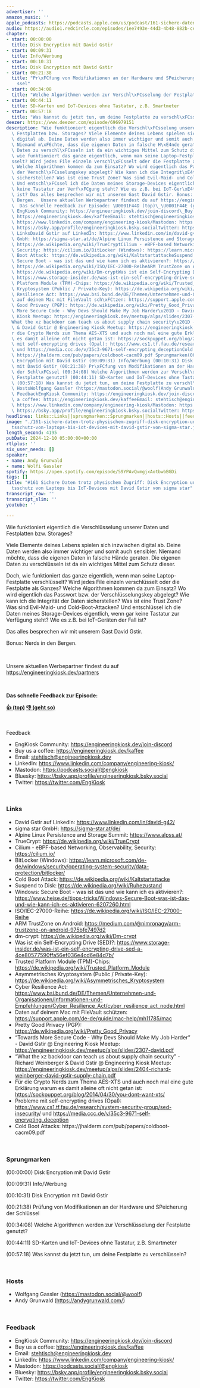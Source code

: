 ```yaml
---
advertiser: ''
amazon_music: ''
apple_podcasts: https://podcasts.apple.com/us/podcast/161-sichere-daten-trotz-physischem-zugriff-disk-encryption/id1603082924?i=1000679842817&uo=4
audio: https://audio1.redcircle.com/episodes/1ee7493e-44d3-4b48-882b-cee35ccde8b5/stream.mp3
chapter:
- start: 00:00:00
  title: Disk Encryption mit David Gstir
- start: 00:09:31
  title: Info/Werbung
- start: 00:10:31
  title: Disk Encryption mit David Gstir
- start: 00:21:38
  title: "Pr\xFCfung von Modifikationen an der Hardware und SPeicherung der Schl\xFC\
    ssel"
- start: 00:34:08
  title: "Welche Algorithmen werden zur Verschl\xFCsselung der Festplatte genutzt?"
- start: 00:44:11
  title: SD-Karten und IoT-Devices ohne Tastatur, z.B. Smartmeter
- start: 00:57:18
  title: "Was kannst du jetzt tun, um deine Festplatte zu verschl\xFCsseln?"
deezer: https://www.deezer.com/episode/696979151
description: "Wie funktioniert eigentlich die Verschl\xFCsselung unserer Daten und\
  \ Festplatten bzw. Storages? Viele Elemente deines Lebens spielen sich inzwischen\
  \ digital ab. Deine Daten werden also immer wichtiger und somit auch sensibler.\
  \ Niemand m\xF6chte, dass die eigenen Daten in falsche H\xE4nde geraten. Die eigenen\
  \ Daten zu verschl\xFCsseln ist da ein wichtiges Mittel zum Schutz dieser. Doch,\
  \ wie funktioniert das ganze eigentlich, wenn man seine Laptop-Festplatte verschl\xFC\
  sselt? Wird jedes File einzeln verschl\xFCsselt oder die Festplatte als Ganzes?\
  \ Welche Algorithmen kommen da zum Einsatz? Wo wird eigentlich das Passwort bzw.\
  \ der Verschl\xFCsselungskey abgelegt? Wie kann ich die Integrit\xE4t der Daten\
  \ sicherstellen? Was ist eine Trust Zone? Was sind Evil-Maid- und Cold-Boot-Attacken?\
  \ Und entschl\xFCssel ich die Daten meines Storage-Devices eigentlich, wenn gar\
  \ keine Tastatur zur Verf\xFCgung steht? Wie es z.B. bei IoT-Ger\xE4ten der Fall\
  \ ist? Das alles besprechen wir mit unserem Gast David Gstir. Bonus: Nerds in den\
  \ Bergen.  Unsere aktuellen Werbepartner findest du auf https://engineeringkiosk.dev/partners\
  \  Das schnelle Feedback zur Episode: \U0001F44D (top)\_\U0001F44E (geht so)  Feedback\
  \ EngKiosk Community: https://engineeringkiosk.dev/join-discord\_Buy us a coffee:\
  \ https://engineeringkiosk.dev/kaffeeEmail: stehtisch@engineeringkiosk.devLinkedIn:\
  \ https://www.linkedin.com/company/engineering-kiosk/Mastodon: https://podcasts.social/@engkioskBluesky:\
  \ https://bsky.app/profile/engineeringkiosk.bsky.socialTwitter: https://twitter.com/EngKiosk\
  \ LinksDavid Gstir auf LinkedIn: https://www.linkedin.com/in/david-g42/sigma star\
  \ GmbH: https://sigma-star.at/de/Alpine Linux Persistence and Storage Summit: https://www.alpss.at/TrueCrypt:\
  \ https://de.wikipedia.org/wiki/TrueCryptCilium - eBPF-based Networking, Observability,\
  \ Security: https://cilium.io/BitLocker (Windows): https://learn.microsoft.com/de-de/windows/security/operating-system-security/data-protection/bitlocker/Cold\
  \ Boot Attack: https://de.wikipedia.org/wiki/KaltstartattackeSuspend to Disk: https://de.wikipedia.org/wiki/RuhezustandWindows:\
  \ Secure Boot - was ist das und wie kann ich es aktivieren?: https://www.heise.de/tipps-tricks/Windows-Secure-Boot-was-ist-das-und-wie-kann-ich-es-aktivieren-6207260.htmlISO/IEC-27000-Reihe:\
  \ https://de.wikipedia.org/wiki/ISO/IEC-27000-ReiheARM TrustZone on Android: https://medium.com/@nimronagy/arm-trustzone-on-android-975bfe7497d2dm-crypt:\
  \ https://de.wikipedia.org/wiki/Dm-cryptWas ist ein Self-Encrypting Drive (SED)?:\
  \ https://www.storage-insider.de/was-ist-ein-self-encrypting-drive-sed-a-4ce80577590ffa56ef036e4cd6e84d7b/Trusted\
  \ Platform Module (TPM)-Chips: https://de.wikipedia.org/wiki/Trusted_Platform_ModuleAsymmetrisches\
  \ Kryptosystem (Public / Private-Key): https://de.wikipedia.org/wiki/Asymmetrisches_KryptosystemCyber\
  \ Resilience Act: https://www.bsi.bund.de/DE/Themen/Unternehmen-und-Organisationen/Informationen-und-Empfehlungen/Cyber_Resilience_Act/cyber_resilience_act_node.htmlDaten\
  \ auf deinem Mac mit FileVault sch\xFCtzen: https://support.apple.com/de-de/guide/mac-help/mh11785/macPretty\
  \ Good Privacy (PGP): https://de.wikipedia.org/wiki/Pretty_Good_Privacy\u201CTowards\
  \ More Secure Code - Why Devs Should Make My Job Harder\u201D - David Gstir @ Engineering\
  \ Kiosk Meetup: https://engineeringkiosk.dev/meetup/alps/slides/2307-david.pdf\u201C\
  What the xz backdoor can teach us about supply chain security\u201D - Richard Weinberger\
  \ & David Gstir @ Engineering Kiosk Meetup: https://engineeringkiosk.dev/meetup/alps/slides/2404-richard-weinberger-david-gstir-supply-chain.pdfF\xFC\
  r die Crypto Nerds zum Thema AES-XTS und auch noch mal eine gute Erkl\xE4rung warum\
  \ es damit alleine oft nicht getan ist: https://sockpuppet.org/blog/2014/04/30/you-dont-want-xts/Probleme\
  \ mit self-encrypting drives (Opal): https://www.cs1.tf.fau.de/research/system-security-group/sed-insecurity/\
  \ und https://media.ccc.de/v/35c3-9671-self-encrypting_deceptionCold Boot Attacks:\
  \ https://jhalderm.com/pub/papers/coldboot-cacm09.pdf Sprungmarken(00:00:00) Disk\
  \ Encryption mit David Gstir (00:09:31) Info/Werbung (00:10:31) Disk Encryption\
  \ mit David Gstir (00:21:38) Pr\xFCfung von Modifikationen an der Hardware und SPeicherung\
  \ der Schl\xFCssel (00:34:08) Welche Algorithmen werden zur Verschl\xFCsselung der\
  \ Festplatte genutzt? (00:44:11) SD-Karten und IoT-Devices ohne Tastatur, z.B. Smartmeter\
  \ (00:57:18) Was kannst du jetzt tun, um deine Festplatte zu verschl\xFCsseln? \
  \ HostsWolfgang Gassler (https://mastodon.social/@woolf)Andy Grunwald (https://andygrunwald.com/)\
  \ FeedbackEngKiosk Community: https://engineeringkiosk.dev/join-discord\_Buy us\
  \ a coffee: https://engineeringkiosk.dev/kaffeeEmail: stehtisch@engineeringkiosk.devLinkedIn:\
  \ https://www.linkedin.com/company/engineering-kiosk/Mastodon: https://podcasts.social/@engkioskBluesky:\
  \ https://bsky.app/profile/engineeringkiosk.bsky.socialTwitter: https://twitter.com/EngKiosk"
headlines: links::Links||sprungmarken::Sprungmarken||hosts::Hosts||feedback::Feedback
image: "./161-sichere-daten-trotz-physischem-zugriff-disk-encryption-und-integrit\xE4\
  tsschutz-von-laptops-bis-iot-devices-mit-david-gstir-von-sigma-star.jpg"
length_second: 4195
pubDate: 2024-12-10 05:00:00+00:00
rtlplus: ''
six_user_needs: []
speaker:
- name: Andy Grunwald
- name: Wolfi Gassler
spotify: https://open.spotify.com/episode/59YPAvQvmgjxAotbwbBGDi
tags: []
title: "#161 Sichere Daten trotz physischem Zugriff: Disk Encryption und Integrit\xE4\
  tsschutz von Laptops bis IoT-Devices mit David Gstir von sigma star"
transcript_raw: ''
transcript_slim: ''
youtube: ''

---
```

<p>Wie funktioniert eigentlich die Verschlüsselung unserer Daten und Festplatten bzw. Storages?</p><p>Viele Elemente deines Lebens spielen sich inzwischen digital ab. Deine Daten werden also immer wichtiger und somit auch sensibler. Niemand möchte, dass die eigenen Daten in falsche Hände geraten. Die eigenen Daten zu verschlüsseln ist da ein wichtiges Mittel zum Schutz dieser.</p><p>Doch, wie funktioniert das ganze eigentlich, wenn man seine Laptop-Festplatte verschlüsselt? Wird jedes File einzeln verschlüsselt oder die Festplatte als Ganzes? Welche Algorithmen kommen da zum Einsatz? Wo wird eigentlich das Passwort bzw. der Verschlüsselungskey abgelegt? Wie kann ich die Integrität der Daten sicherstellen? Was ist eine Trust Zone? Was sind Evil-Maid- und Cold-Boot-Attacken? Und entschlüssel ich die Daten meines Storage-Devices eigentlich, wenn gar keine Tastatur zur Verfügung steht? Wie es z.B. bei IoT-Geräten der Fall ist?</p><p>Das alles besprechen wir mit unserem Gast David Gstir.</p><p>Bonus: Nerds in den Bergen.</p><p><br></p><p>Unsere aktuellen Werbepartner findest du auf <a href="https://engineeringkiosk.dev/partners">https://engineeringkiosk.dev/partners</a></p><p><br></p><p><strong>Das schnelle Feedback zur Episode:</strong></p><p><a href="https://api.openpodcast.dev/feedback/161/upvote" rel="nofollow"><strong>👍 (top)</strong></a><strong> </strong><a href="https://api.openpodcast.dev/feedback/161/downvote" rel="nofollow"><strong>👎 (geht so)</strong></a></p><p><br></p><p>Feedback</p><ul><li>EngKiosk Community: <a href="https://engineeringkiosk.dev/join-discord">https://engineeringkiosk.dev/join-discord</a> </li><li>Buy us a coffee: <a href="https://engineeringkiosk.dev/kaffee">https://engineeringkiosk.dev/kaffee</a></li><li>Email: <a href="mailto:stehtisch@engineeringkiosk.dev" rel="nofollow">stehtisch@engineeringkiosk.dev</a></li><li>LinkedIn: <a href="https://www.linkedin.com/company/engineering-kiosk/" rel="nofollow">https://www.linkedin.com/company/engineering-kiosk/</a></li><li>Mastodon: <a href="https://podcasts.social/@engkiosk" rel="nofollow">https://podcasts.social/@engkiosk</a></li><li>Bluesky: <a href="https://bsky.app/profile/engineeringkiosk.bsky.social" rel="nofollow">https://bsky.app/profile/engineeringkiosk.bsky.social</a></li><li>Twitter: <a href="https://twitter.com/EngKiosk" rel="nofollow">https://twitter.com/EngKiosk</a></li></ul><p><br></p><h3 id="links">Links</h3><ul><li>David Gstir auf LinkedIn: <a href="https://www.linkedin.com/in/david-g42/" rel="nofollow">https://www.linkedin.com/in/david-g42/</a></li><li>sigma star GmbH: <a href="https://sigma-star.at/de/" rel="nofollow">https://sigma-star.at/de/</a></li><li>Alpine Linux Persistence and Storage Summit: <a href="https://www.alpss.at/" rel="nofollow">https://www.alpss.at/</a></li><li>TrueCrypt: <a href="https://de.wikipedia.org/wiki/TrueCrypt" rel="nofollow">https://de.wikipedia.org/wiki/TrueCrypt</a></li><li>Cilium - eBPF-based Networking, Observability, Security: <a href="https://cilium.io/" rel="nofollow">https://cilium.io/</a></li><li>BitLocker (Windows): <a href="https://learn.microsoft.com/de-de/windows/security/operating-system-security/data-protection/bitlocker/" rel="nofollow">https://learn.microsoft.com/de-de/windows/security/operating-system-security/data-protection/bitlocker/</a></li><li>Cold Boot Attack: <a href="https://de.wikipedia.org/wiki/Kaltstartattacke" rel="nofollow">https://de.wikipedia.org/wiki/Kaltstartattacke</a></li><li>Suspend to Disk: <a href="https://de.wikipedia.org/wiki/Ruhezustand" rel="nofollow">https://de.wikipedia.org/wiki/Ruhezustand</a></li><li>Windows: Secure Boot - was ist das und wie kann ich es aktivieren?: <a href="https://www.heise.de/tipps-tricks/Windows-Secure-Boot-was-ist-das-und-wie-kann-ich-es-aktivieren-6207260.html" rel="nofollow">https://www.heise.de/tipps-tricks/Windows-Secure-Boot-was-ist-das-und-wie-kann-ich-es-aktivieren-6207260.html</a></li><li>ISO/IEC-27000-Reihe: <a href="https://de.wikipedia.org/wiki/ISO/IEC-27000-Reihe" rel="nofollow">https://de.wikipedia.org/wiki/ISO/IEC-27000-Reihe</a></li><li>ARM TrustZone on Android: <a href="https://medium.com/@nimronagy/arm-trustzone-on-android-975bfe7497d2" rel="nofollow">https://medium.com/@nimronagy/arm-trustzone-on-android-975bfe7497d2</a></li><li>dm-crypt: <a href="https://de.wikipedia.org/wiki/Dm-crypt" rel="nofollow">https://de.wikipedia.org/wiki/Dm-crypt</a></li><li>Was ist ein Self-Encrypting Drive (SED)?: <a href="https://www.storage-insider.de/was-ist-ein-self-encrypting-drive-sed-a-4ce80577590ffa56ef036e4cd6e84d7b/" rel="nofollow">https://www.storage-insider.de/was-ist-ein-self-encrypting-drive-sed-a-4ce80577590ffa56ef036e4cd6e84d7b/</a></li><li>Trusted Platform Module (TPM)-Chips: <a href="https://de.wikipedia.org/wiki/Trusted_Platform_Module" rel="nofollow">https://de.wikipedia.org/wiki/Trusted_Platform_Module</a></li><li>Asymmetrisches Kryptosystem (Public / Private-Key): <a href="https://de.wikipedia.org/wiki/Asymmetrisches_Kryptosystem" rel="nofollow">https://de.wikipedia.org/wiki/Asymmetrisches_Kryptosystem</a></li><li>Cyber Resilience Act: <a href="https://www.bsi.bund.de/DE/Themen/Unternehmen-und-Organisationen/Informationen-und-Empfehlungen/Cyber_Resilience_Act/cyber_resilience_act_node.html" rel="nofollow">https://www.bsi.bund.de/DE/Themen/Unternehmen-und-Organisationen/Informationen-und-Empfehlungen/Cyber_Resilience_Act/cyber_resilience_act_node.html</a></li><li>Daten auf deinem Mac mit FileVault schützen: <a href="https://support.apple.com/de-de/guide/mac-help/mh11785/mac" rel="nofollow">https://support.apple.com/de-de/guide/mac-help/mh11785/mac</a></li><li>Pretty Good Privacy (PGP): <a href="https://de.wikipedia.org/wiki/Pretty_Good_Privacy" rel="nofollow">https://de.wikipedia.org/wiki/Pretty_Good_Privacy</a></li><li>“Towards More Secure Code - Why Devs Should Make My Job Harder” - David Gstir @ Engineering Kiosk Meetup: <a href="https://engineeringkiosk.dev/meetup/alps/slides/2307-david.pdf">https://engineeringkiosk.dev/meetup/alps/slides/2307-david.pdf</a></li><li>“What the xz backdoor can teach us about supply chain security” - Richard Weinberger &amp; David Gstir @ Engineering Kiosk Meetup: <a href="https://engineeringkiosk.dev/meetup/alps/slides/2404-richard-weinberger-david-gstir-supply-chain.pdf">https://engineeringkiosk.dev/meetup/alps/slides/2404-richard-weinberger-david-gstir-supply-chain.pdf</a></li><li>Für die Crypto Nerds zum Thema AES-XTS und auch noch mal eine gute Erklärung warum es damit alleine oft nicht getan ist: <a href="https://sockpuppet.org/blog/2014/04/30/you-dont-want-xts/" rel="nofollow">https://sockpuppet.org/blog/2014/04/30/you-dont-want-xts/</a></li><li>Probleme mit self-encrypting drives (Opal): <a href="https://www.cs1.tf.fau.de/research/system-security-group/sed-insecurity/" rel="nofollow">https://www.cs1.tf.fau.de/research/system-security-group/sed-insecurity/</a> und <a href="https://media.ccc.de/v/35c3-9671-self-encrypting_deception" rel="nofollow">https://media.ccc.de/v/35c3-9671-self-encrypting_deception</a></li><li>Cold Boot Attacks: https://jhalderm.com/pub/papers/coldboot-cacm09.pdf</li></ul><p><br></p><h3 id="sprungmarken">Sprungmarken</h3><p>(00:00:00) Disk Encryption mit David Gstir</p><p>(00:09:31) Info/Werbung</p><p>(00:10:31) Disk Encryption mit David Gstir</p><p>(00:21:38) Prüfung von Modifikationen an der Hardware und SPeicherung der Schlüssel</p><p>(00:34:08) Welche Algorithmen werden zur Verschlüsselung der Festplatte genutzt?</p><p>(00:44:11) SD-Karten und IoT-Devices ohne Tastatur, z.B. Smartmeter</p><p>(00:57:18) Was kannst du jetzt tun, um deine Festplatte zu verschlüsseln?</p><p><br></p><h3 id="hosts">Hosts</h3><ul><li>Wolfgang Gassler (<a href="https://mastodon.social/@woolf" rel="nofollow">https://mastodon.social/@woolf</a>)</li><li>Andy Grunwald (<a href="https://andygrunwald.com/" rel="nofollow">https://andygrunwald.com/</a>)</li></ul><p><br></p><h3 id="feedback">Feedback</h3><ul><li>EngKiosk Community: <a href="https://engineeringkiosk.dev/join-discord">https://engineeringkiosk.dev/join-discord</a> </li><li>Buy us a coffee: <a href="https://engineeringkiosk.dev/kaffee">https://engineeringkiosk.dev/kaffee</a></li><li>Email: <a href="mailto:stehtisch@engineeringkiosk.dev" rel="nofollow">stehtisch@engineeringkiosk.dev</a></li><li>LinkedIn: <a href="https://www.linkedin.com/company/engineering-kiosk/" rel="nofollow">https://www.linkedin.com/company/engineering-kiosk/</a></li><li>Mastodon: <a href="https://podcasts.social/@engkiosk" rel="nofollow">https://podcasts.social/@engkiosk</a></li><li>Bluesky: <a href="https://bsky.app/profile/engineeringkiosk.bsky.social" rel="nofollow">https://bsky.app/profile/engineeringkiosk.bsky.social</a></li><li>Twitter: <a href="https://twitter.com/EngKiosk" rel="nofollow">https://twitter.com/EngKiosk</a></li></ul>